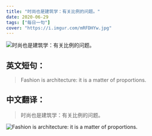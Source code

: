```yaml
---
title: "时尚也是建筑学：有关比例的问题。"
date: 2020-06-29
tags: ["每日一句"]
cover: "https://i.imgur.com/mRFDHYw.jpg"
---
```


![时尚也是建筑学：有关比例的问题。](https://i.imgur.com/adUfSJV.jpg)

## 英文短句：
> Fashion is architecture: it is a matter of proportions.

<!--more-->

## 中文翻译：
> 时尚也是建筑学：有关比例的问题。

![Fashion is architecture: it is a matter of proportions.](https://i.imgur.com/IZOuael.jpg)

